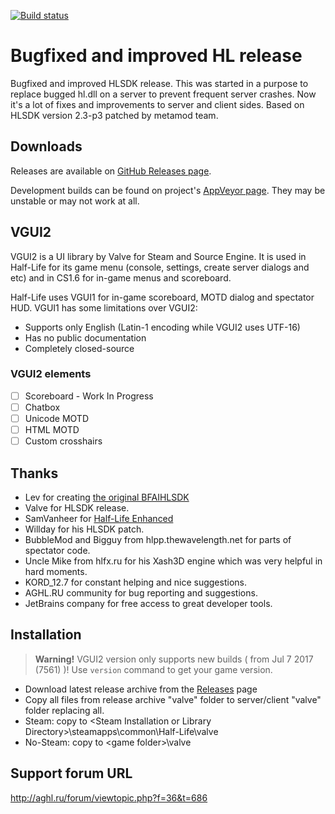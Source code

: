 [![Build status](https://ci.appveyor.com/api/projects/status/c61oe1cjcs593ufm/branch/master?svg=true)](https://ci.appveyor.com/project/tmp64/bugfixedhl/branch/master)

# Bugfixed and improved HL release
Bugfixed and improved HLSDK release.
This was started in a purpose to replace bugged hl.dll on a server to prevent frequent server crashes.
Now it's a lot of fixes and improvements to server and client sides.
Based on HLSDK version 2.3-p3 patched by metamod team.

## Downloads
Releases are available on [GitHub Releases page](https://github.com/tmp64/BugfixedHL/releases).

Development builds can be found on project's [AppVeyor page](https://ci.appveyor.com/project/tmp64/bugfixedhl/branch/master).
They may be unstable or may not work at all.

## VGUI2
VGUI2 is a UI library by Valve for Steam and Source Engine.
It is used in Half-Life for its game menu (console, settings, create server dialogs and etc)
and in CS1.6 for in-game menus and scoreboard.

Half-Life uses VGUI1 for in-game scoreboard, MOTD dialog and spectator HUD.
VGUI1 has some limitations over VGUI2:
- Supports only English (Latin-1 encoding while VGUI2 uses UTF-16)
- Has no public documentation
- Completely closed-source

### VGUI2 elements
- [ ] Scoreboard - Work In Progress
- [ ] Chatbox
- [ ] Unicode MOTD
- [ ] HTML MOTD
- [ ] Custom crosshairs

## Thanks
- Lev for creating [the original BFAIHLSDK](https://github.com/LevShisterov/BugfixedHL)
- Valve for HLSDK release.
- SamVanheer for [Half-Life Enhanced](https://github.com/SamVanheer/HLEnhanced)
- Willday for his HLSDK patch.
- BubbleMod and Bigguy from hlpp.thewavelength.net for parts of spectator code.
- Uncle Mike from hlfx.ru for his Xash3D engine which was very helpful in hard moments.
- KORD_12.7 for constant helping and nice suggestions.
- AGHL.RU community for bug reporting and suggestions.
- JetBrains company for free access to great developer tools.

## Installation
> **Warning!** VGUI2 version only supports new builds ( from Jul 7 2017 (7561) )!
> Use `version` command to get your game version.
- Download latest release archive from the [Releases](https://github.com/tmp64/BugfixedHL/releases) page
- Copy all files from release archive "valve" folder to server/client "valve" folder replacing all.
- Steam: copy to &lt;Steam Installation or Library Directory&gt;\steamapps\common\Half-Life\valve
- No-Steam: copy to &lt;game folder&gt;\valve

## Support forum URL
http://aghl.ru/forum/viewtopic.php?f=36&t=686
